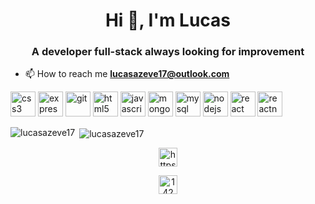 <h1 align="center">Hi 👋, I'm Lucas</h1>
<h3 align="center">A developer full-stack always looking for improvement</h3>

- 📫 How to reach me **lucasazeve17@outlook.com**

<p align="left"><img src="https://devicons.github.io/devicon/devicon.git/icons/css3/css3-original-wordmark.svg" alt="css3" width="40" height="40"/> <img src="https://devicons.github.io/devicon/devicon.git/icons/express/express-original-wordmark.svg" alt="express" width="40" height="40"/> <img src="https://www.vectorlogo.zone/logos/git-scm/git-scm-icon.svg" alt="git" width="40" height="40"/> <img src="https://devicons.github.io/devicon/devicon.git/icons/html5/html5-original-wordmark.svg" alt="html5" width="40" height="40"/> <img src="https://devicons.github.io/devicon/devicon.git/icons/javascript/javascript-original.svg" alt="javascript" width="40" height="40"/> <img src="https://devicons.github.io/devicon/devicon.git/icons/mongodb/mongodb-original-wordmark.svg" alt="mongodb" width="40" height="40"/> <img src="https://devicons.github.io/devicon/devicon.git/icons/mysql/mysql-original-wordmark.svg" alt="mysql" width="40" height="40"/> <img src="https://devicons.github.io/devicon/devicon.git/icons/nodejs/nodejs-original-wordmark.svg" alt="nodejs" width="40" height="40"/> <img src="https://devicons.github.io/devicon/devicon.git/icons/react/react-original-wordmark.svg" alt="react" width="40" height="40"/> <img src="https://reactnative.dev/img/header_logo.svg" alt="reactnative" width="40" height="40"/></p><p><img align="left" src="https://github-readme-stats.vercel.app/api/top-langs/?username=lucasazeve17&layout=compact&hide=html" alt="lucasazeve17" /></p>

<p>&nbsp;<img align="center" src="https://github-readme-stats.vercel.app/api?username=lucasazeve17&show_icons=true" alt="lucasazeve17" /></p>

<p align="center">
<a href="https://linkedin.com/in/https://www.linkedin.com/in/lucas-azevedo-da-silva-2204a814b/" target="blank"><img align="center" src="https://cdn.jsdelivr.net/npm/simple-icons@3.0.1/icons/linkedin.svg" alt="https://www.linkedin.com/in/lucas-azevedo-da-silva-2204a814b/" height="30" width="30" /></a>
</p>
<p align="center">
<a href="https://stackoverflow.com/users/14209978" target="blank"><img align="center" src="https://cdn.jsdelivr.net/npm/simple-icons@3.0.1/icons/stackoverflow.svg" alt="14209978" height="30" width="30" /></a>
</p>
